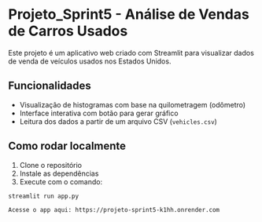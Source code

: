 # Projeto_Sprint5 - Análise de Vendas de Carros Usados

Este projeto é um aplicativo web criado com Streamlit para visualizar dados de venda de veículos usados nos Estados Unidos.

## Funcionalidades

- Visualização de histogramas com base na quilometragem (odômetro)
- Interface interativa com botão para gerar gráfico
- Leitura dos dados a partir de um arquivo CSV (`vehicles.csv`)

## Como rodar localmente

1. Clone o repositório
2. Instale as dependências
3. Execute com o comando:

```bash
streamlit run app.py

Acesse o app aqui: https://projeto-sprint5-k1hh.onrender.com